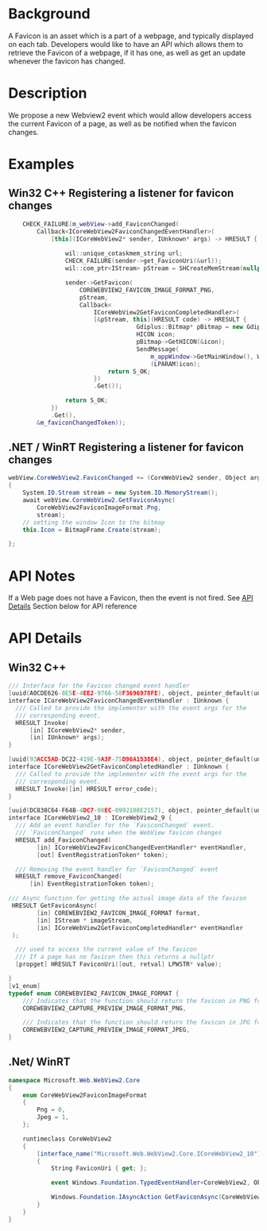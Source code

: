 # Background
A Favicon is an asset which is a part of a  webpage, and typically displayed on each tab. Developers would
like to have an API which allows them to retrieve the Favicon of a webpage, if it has one, as well as get an update whenever
the favicon has changed.

# Description
We propose a new Webview2 event which would allow developers access the current Favicon of a page, 
as well as be notified when the favicon changes.

# Examples
## Win32 C++ Registering a listener for favicon changes
```cpp
    CHECK_FAILURE(m_webView->add_FaviconChanged(
        Callback<ICoreWebView2FaviconChangedEventHandler>(
            [this](ICoreWebView2* sender, IUnknown* args) -> HRESULT {
                
                wil::unique_cotaskmem_string url;
                CHECK_FAILURE(sender->get_FaviconUri(&url));
                wil::com_ptr<IStream> pStream = SHCreateMemStream(nullptr, 0);

                sender->GetFavicon(
                    COREWEBVIEW2_FAVICON_IMAGE_FORMAT_PNG, 
                    pStream,
                    Callback<
                        ICoreWebView2GetFaviconCompletedHandler>(
                        [&pStream, this](HRESULT code) -> HRESULT {
                                    Gdiplus::Bitmap* pBitmap = new Gdiplus::Bitmap(pStream);
                                    HICON icon;
                                    pBitmap->GetHICON(&icon);
                                    SendMessage(
                                        m_appWindow->GetMainWindow(), WM_SETICON, ICON_SMALL,
                                        (LPARAM)icon);
                            return S_OK;
                        })
                        .Get());

                return S_OK;
            })
            .Get(),
        &m_faviconChangedToken));  
```
## .NET / WinRT Registering a listener for favicon changes
```c#
webView.CoreWebView2.FaviconChanged += (CoreWebView2 sender, Object arg) =>
{
    System.IO.Stream stream = new System.IO.MemoryStream();
    await webView.CoreWebView2.GetFaviconAsync(
        CoreWebView2FaviconImageFormat.Png,
        stream);
    // setting the window Icon to the bitmap
    this.Icon = BitmapFrame.Create(stream); 

};
```
# API Notes
If a Web page does not have a Favicon, then the event is not fired.
See [API Details](#api-details) Section below for API reference
# API Details
## Win32 C++
```cpp
/// Interface for the Favicon changed event handler
[uuid(A0CDE626-8E5E-4EE2-9766-58F3696978FE), object, pointer_default(unique)]
interface ICoreWebView2FaviconChangedEventHandler : IUnknown {
  /// Called to provide the implementer with the event args for the
  /// corresponding event.
  HRESULT Invoke(
      [in] ICoreWebView2* sender,
      [in] IUnknown* args);
}

[uuid(93ACC5AD-DC22-419E-9A3F-75D96A1538E4), object, pointer_default(unique)]
interface ICoreWebView2GetFaviconCompletedHandler : IUnknown {
  /// Called to provide the implementer with the event args for the
  /// corresponding event.
  HRESULT Invoke([in] HRESULT error_code);
}

[uuid(DC838C64-F64B-4DC7-98EC-0992108E2157), object, pointer_default(unique)]
interface ICoreWebView2_10 : ICoreWebView2_9 {
  /// Add an event handler for the `FaviconChanged` event.
  /// `FaviconChanged` runs when the WebView favicon changes
  HRESULT add_FaviconChanged(
        [in] ICoreWebView2FaviconChangedEventHandler* eventHandler,
        [out] EventRegistrationToken* token);

  /// Removing the event handler for `FaviconChanged` event
  HRESULT remove_FaviconChanged(
      [in] EventRegistrationToken token);

/// Async function for getting the actual image data of the favicon
 HRESULT GetFaviconAsync(
        [in] COREWEBVIEW2_FAVICON_IMAGE_FORMAT format,
        [in] IStream * imageStream,
        [in] ICoreWebView2GetFaviconCompletedHandler* eventHandler
 );

  /// used to access the current value of the favicon
  /// If a page has no favicon then this returns a nullptr
  [propget] HRESULT FaviconUri([out, retval] LPWSTR* value);

}
[v1_enum]
typedef enum COREWEBVIEW2_FAVICON_IMAGE_FORMAT {
    /// Indicates that the function should return the favicon in PNG format
    COREWEBVIEW2_CAPTURE_PREVIEW_IMAGE_FORMAT_PNG,

    /// Indicates that the function should return the favicon in JPG format
    COREWEBVIEW2_CAPTURE_PREVIEW_IMAGE_FORMAT_JPEG,
}
```

## .Net/ WinRT
```c#
namespace Microsoft.Web.WebView2.Core
{
    enum CoreWebView2FaviconImageFormat
    {
        Png = 0,
        Jpeg = 1,
    };

    runtimeclass CoreWebView2
    {
        [interface_name("Microsoft.Web.WebView2.Core.ICoreWebView2_10")]
        {
            String FaviconUri { get; };

            event Windows.Foundation.TypedEventHandler<CoreWebView2, Object> FaviconChanged;

            Windows.Foundation.IAsyncAction GetFaviconAsync(CoreWebView2FaviconImageFormat format, Windows.Storage.Streams.IRandomAccessStream imageStream);
        }
    }
}
```
